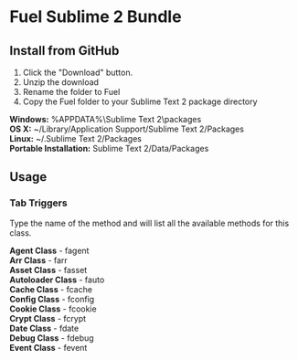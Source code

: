 # Fuel Sublime 2 Bundle

## Install from GitHub

1. Click the "Download" button.
2. Unzip the download
3. Rename the folder to Fuel
4. Copy the Fuel folder to your Sublime Text 2 package directory

**Windows:** %APPDATA%\Sublime Text 2\packages  
**OS X:** ~/Library/Application Support/Sublime Text 2/Packages  
**Linux:** ~/.Sublime Text 2/Packages  
**Portable Installation:** Sublime Text 2/Data/Packages  

## Usage

### Tab Triggers 

Type the name of the method and <tab> will list all the available methods for this class.  

**Agent Class** 		- fagent  
**Arr Class** 			- farr  
**Asset Class** 		- fasset  
**Autoloader Class**	- fauto  
**Cache Class** 		- fcache  
**Config Class** 		- fconfig  
**Cookie Class** 		- fcookie  
**Crypt Class** 		- fcrypt  
**Date Class** 			- fdate  
**Debug Class** 		- fdebug  
**Event Class** 		- fevent  